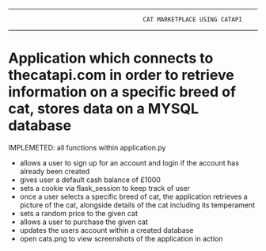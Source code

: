 -----------------------------------------------------------------------------------------------------------------------------------------------------------
                                          CAT MARKETPLACE USING CATAPI
-----------------------------------------------------------------------------------------------------------------------------------------------------------
# Application which connects to thecatapi.com in order to retrieve information on a specific breed of cat, stores data on a MYSQL database

IMPLEMETED:
all functions within application.py

* allows a user to sign up for an account and login if the account has already been created
* gives user a default cash balance of £1000
* sets a cookie via flask_session to keep track of user
* once a user selects a specific breed of cat, the application retrieves a picture of the cat, alongside details of the cat including its temperament
* sets a random price to the given cat
* allows a user to purchase the given cat
* updates the users account within a created database
* open cats.png to view screenshots of the application in action

